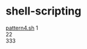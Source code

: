 # shell-scripting
[pattern4.sh](https://github.com/DebasreeNath48/shell-scripting/blob/main/pattern4.sh)
1<br>
22<br>
333<br>
